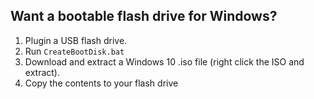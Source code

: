 ## Want a bootable flash drive for Windows? ##

1. Plugin a USB flash drive.
2. Run `CreateBootDisk.bat`
3. Download and extract a Windows 10 .iso file (right click the ISO and extract).
4. Copy the contents to your flash drive
